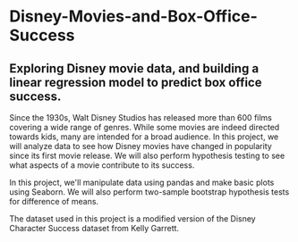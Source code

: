 # Disney-Movies-and-Box-Office-Success

## Exploring Disney movie data, and building a linear regression model to predict box office success.

Since the 1930s, Walt Disney Studios has released more than 600 films covering a wide range of genres. While some movies are indeed directed towards kids, many are intended for a broad audience. In this project, we will analyze data to see how Disney movies have changed in popularity since its first movie release. We will also perform hypothesis testing to see what aspects of a movie contribute to its success.

In this project, we'll manipulate data using pandas and make basic plots using Seaborn. We will also perform two-sample bootstrap hypothesis tests for difference of means.

The dataset used in this project is a modified version of the Disney Character Success dataset from Kelly Garrett.
